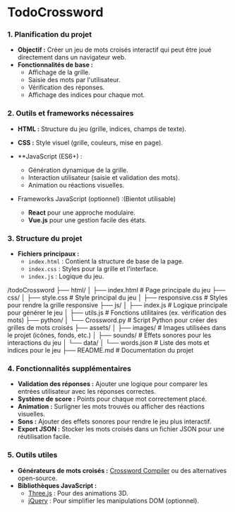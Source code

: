 # TodoCrossword

### **1. Planification du projet**

- **Objectif :** Créer un jeu de mots croisés interactif qui peut être joué directement dans un navigateur web.
- **Fonctionnalités de base :**
  - Affichage de la grille.
  - Saisie des mots par l'utilisateur.
  - Vérification des réponses.
  - Affichage des indices pour chaque mot.

### **2. Outils et frameworks nécessaires**

- **HTML :** Structure du jeu (grille, indices, champs de texte).
- **CSS :** Style visuel (grille, couleurs, mise en page).

- **JavaScript (ES6+) :
  - Génération dynamique de la grille.
  - Interaction utilisateur (saisie et validation des mots).
  - Animation ou réactions visuelles.
- Frameworks JavaScript (optionnel) :(Bientot utilisable)
  - **React** pour une approche modulaire.
  - **Vue.js** pour une gestion facile des états.

### **3. Structure du projet**

- **Fichiers principaux :**
  - `index.html` : Contient la structure de base de la page.
  - `index.css` : Styles pour la grille et l'interface.
  - `index.js` : Logique du jeu.

/todoCrossword
├── html/
│   ├── index.html           # Page principale du jeu
├── css/
│   ├── style.css            # Style principal du jeu
│   ├── responsive.css       # Styles pour rendre la grille responsive
├── js/
│   ├── index.js             # Logique principale pour générer le jeu
│   ├── utils.js             # Fonctions utilitaires (ex. vérification des mots)
├── python/
│   └── Crossword.py         # Script Python pour créer des grilles de mots croisés
├── assets/
│   ├── images/              # Images utilisées dans le projet (icônes, fonds, etc.)
│   ├── sounds/              # Effets sonores pour les interactions du jeu
│   └── data/
│       └── words.json       # Liste des mots et indices pour le jeu
├── README.md                # Documentation du projet

### **4. Fonctionnalités supplémentaires**

- **Validation des réponses :** Ajouter une logique pour comparer les entrées utilisateur avec les réponses correctes.
- **Système de score :** Points pour chaque mot correctement placé.
- **Animation :** Surligner les mots trouvés ou afficher des réactions visuelles.
- **Sons :** Ajouter des effets sonores pour rendre le jeu plus interactif.
- **Export JSON :** Stocker les mots croisés dans un fichier JSON pour une réutilisation facile.

### **5. Outils utiles**

- **Générateurs de mots croisés :** [Crossword Compiler](https://www.crossword-compiler.com/) ou des alternatives open-source.
- **Bibliothèques JavaScript :**
  - [Three.js](https://threejs.org/) : Pour des animations 3D.
  - [jQuery](https://jquery.com/) : Pour simplifier les manipulations DOM (optionnel).
